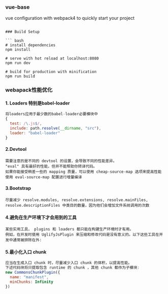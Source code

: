 ### vue-base 

vue configuration with webpack4 to quickly start your project
```

### Build Setup

``` bash
# install dependencies
npm install

# serve with hot reload at localhost:8080
npm run dev

# build for production with minification
npm run build

```

### webapack性能优化
#### 1. Loaders 特别是babel-loader
```js
将loaders应用于最少数的babel-loader必要模块中
{
  test: /\.js$/,
  include: path.resolve(__dirname, "src"),
  loader: "babel-loader"
}
```

#### 2.Devtool
```
需要注意的是不同的 devtool 的设置，会导致不同的性能差异。
"eval" 具有最好的性能，但并不能帮助你转译代码。
如果你能接受稍差一些的 mapping 质量，可以使用 cheap-source-map 选项来提高性能
使用 eval-source-map 配置进行增量编译

```
#### 3.Bootstrap
```
尽量减少 resolve.modules, resolve.extensions, resolve.mainFiles, resolve.descriptionFiles 中类目的数量，因为他们会增加文件系统调用的次数
```

#### 4.避免在生产环境下才会用到的工具
```
某些实用工具， plugins 和 loaders 都只能在构建生产环境时才有用。
例如，在开发时使用 UglifyJsPlugin 来压缩和修改代码是没有意义的。以下这些工具在开发中通常被排除在外:
```

#### 5.最小化入口 chunk

```js
应当在生成入口 chunk 时，尽量减少入口 chunk 的体积，以提高性能。
下述代码块将只提取包含 runtime 的 chunk ，其他 chunk 都作为子模块:
new CommonsChunkPlugin({
  name: "manifest",
  minChunks: Infinity
})

```


